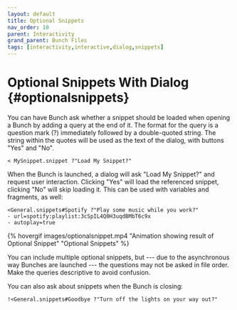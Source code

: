 ```yaml
---
layout: default
title: Optional Snippets
nav_order: 10
parent: Interactivity
grand_parent: Bunch Files
tags: [interactivity,interactive,dialog,snippets]
---
```

# Optional Snippets With Dialog {#optionalsnippets}

You can have Bunch ask whether a snippet should be loaded when opening a Bunch by adding a query at the end of it. The format for the query is a question mark (?) immediately followed by a double-quoted string. The string within the quotes will be used as the text of the dialog, with buttons "Yes" and "No".

```bunch
< MySnippet.snippet ?"Load My Snippet?"
```

When the Bunch is launched, a dialog will ask "Load My Snippet?" and request user interaction. Clicking "Yes" will load the referenced snippet, clicking "No" will skip loading it. This can be used with variables and fragments, as well:

```bunch
<General.snippets#Spotify ?"Play some music while you work?"
- url=spotify:​playlist:3cSpIL4Q0H3uqdBMbT6c9x
- autoplay=true
```

{% hovergif images/optionalsnippet.mp4 "Animation showing result of Optional Snippet" "Optional Snippets" %}

You can include multiple optional snippets, but --- due to the asynchronous way Bunches are launched --- the questions may not be asked in file order. Make the queries descriptive to avoid confusion.

You can also ask about snippets when the Bunch is closing:

```bunch
!<General.snippets#Goodbye ?"Turn off the lights on your way out?"
```
